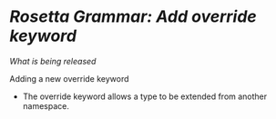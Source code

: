 # *Rosetta Grammar: Add override keyword*

_What is being released_

Adding a new override keyword
 - The override keyword allows a type to be extended from another namespace.
